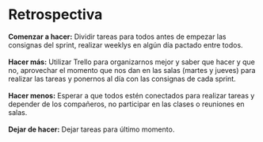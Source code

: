 # Retrospectiva
**Comenzar a hacer:** Dividir tareas para todos antes de empezar las consignas del sprint, realizar weeklys en algún día pactado entre todos.
<br>
<br>
**Hacer más:** Utilizar Trello para organizarnos mejor y saber que hacer y que no, aprovechar el momento que nos dan en las salas (martes y jueves) para realizar las tareas y ponernos al día con las consignas de cada sprint.
<br>
<br>
**Hacer menos:** Esperar a que todos estén conectados para realizar tareas y depender de los compañeros, no participar en las clases o reuniones en salas.
<br>
<br>
**Dejar de hacer:** Dejar tareas para último momento.
